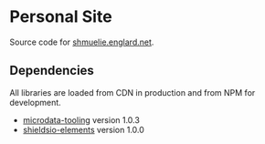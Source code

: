 # Personal Site

Source code for [shmuelie.englard.net](https://shmuelie.englard.net/).

## Dependencies

All libraries are loaded from CDN in production and from NPM for development.

- [microdata-tooling](https://shmuelie.github.io/microdata-tooling/) version 1.0.3
- [shieldsio-elements](https://shmuelie.github.io/shieldsio-elements/) version 1.0.0
